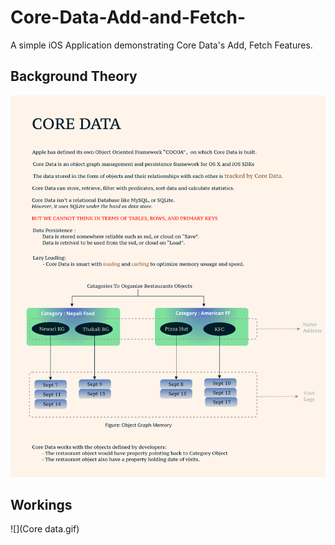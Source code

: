 # Core-Data-Add-and-Fetch-
A simple iOS Application demonstrating Core Data's Add, Fetch Features.

## Background Theory
![](coredata.jpg)

## Workings
![](Core data.gif)
